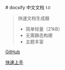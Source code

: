 \# docsify 中文文档 <small>1.0</small>

> 快速文档生成器
>
> - 简单轻量（21kB）
> - 无需静态构建 
> - 主题丰富

 [GitHub](https://github.com/docsifyjs/docsify/)

 [快速上手](/快速上手/开始)